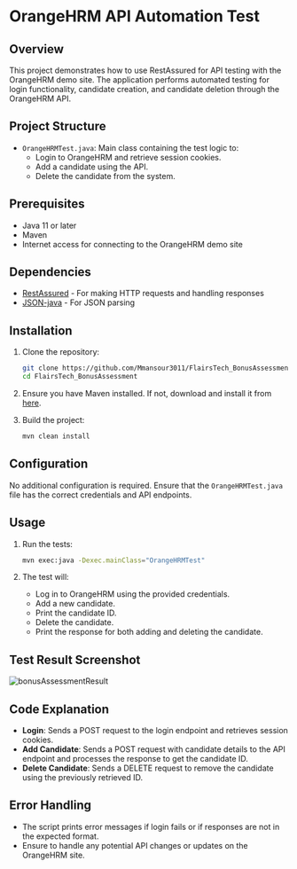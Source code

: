 # OrangeHRM API Automation Test

## Overview

This project demonstrates how to use RestAssured for API testing with the OrangeHRM demo site. The application performs automated testing for login functionality, candidate creation, and candidate deletion through the OrangeHRM API.

## Project Structure

- `OrangeHRMTest.java`: Main class containing the test logic to:
  - Login to OrangeHRM and retrieve session cookies.
  - Add a candidate using the API.
  - Delete the candidate from the system.

## Prerequisites

- Java 11 or later
- Maven
- Internet access for connecting to the OrangeHRM demo site

## Dependencies

- [RestAssured](https://rest-assured.io/) - For making HTTP requests and handling responses
- [JSON-java](https://github.com/stleary/JSON-java) - For JSON parsing

## Installation

1. Clone the repository:

    ```bash
    git clone https://github.com/Mmansour3011/FlairsTech_BonusAssessment.git
    cd FlairsTech_BonusAssessment
    ```

2. Ensure you have Maven installed. If not, download and install it from [here](https://maven.apache.org/).

3. Build the project:

    ```bash
    mvn clean install
    ```

## Configuration

No additional configuration is required. Ensure that the `OrangeHRMTest.java` file has the correct credentials and API endpoints.

## Usage

1. Run the tests:

    ```bash
    mvn exec:java -Dexec.mainClass="OrangeHRMTest"
    ```

2. The test will:
   - Log in to OrangeHRM using the provided credentials.
   - Add a new candidate.
   - Print the candidate ID.
   - Delete the candidate.
   - Print the response for both adding and deleting the candidate.

## Test Result Screenshot
![bonusAssessmentResult](https://github.com/user-attachments/assets/8d3704e4-9b08-49d3-895c-d629e4850743)

## Code Explanation

- **Login**: Sends a POST request to the login endpoint and retrieves session cookies.
- **Add Candidate**: Sends a POST request with candidate details to the API endpoint and processes the response to get the candidate ID.
- **Delete Candidate**: Sends a DELETE request to remove the candidate using the previously retrieved ID.

## Error Handling

- The script prints error messages if login fails or if responses are not in the expected format.
- Ensure to handle any potential API changes or updates on the OrangeHRM site.

